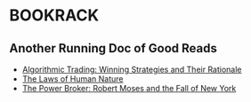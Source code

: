 # BOOKRACK 
## Another Running Doc of Good Reads

- [Algorithmic Trading: Winning Strategies and Their Rationale](https://www.amazon.com/gp/product/1118460146/)
- [The Laws of Human Nature](https://www.amazon.com/Laws-Human-Nature-Robert-Greene/dp/0525428143)
- [The Power Broker: Robert Moses and the Fall of New York](https://www.amazon.com/Power-Broker-Robert-Moses-Fall/dp/0394720245/)
